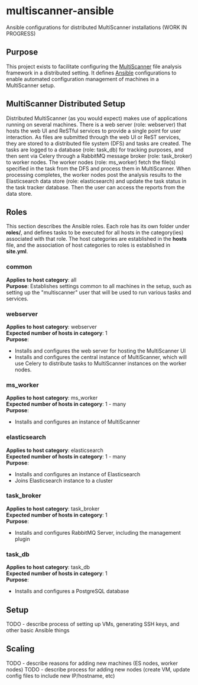 # multiscanner-ansible
Ansible configurations for distributed MultiScanner installations (WORK IN PROGRESS)

## Purpose
This project exists to facilitate configuring the [MultiScanner](https://github.com/MITRECND/multiscanner) file analysis framework in a distributed setting. It defines [Ansible](https://www.ansible.com/get-started) configurations to enable automated configuration management of machines in a MultiScanner setup. 

## MultiScanner Distributed Setup
Distributed MultiScanner (as you would expect) makes use of applications running on several machines. There is a web server (role: webserver) that hosts the web UI and ReSTful services to provide a single point for user interaction. As files are submitted through the web UI or ReST services, they are stored to a distributed file system (DFS) and tasks are created. The tasks are logged to a database (role: task_db) for tracking purposes, and then sent via Celery through a RabbitMQ message broker (role: task_broker) to worker nodes. The worker nodes (role: ms_worker) fetch the file(s) specified in the task from the DFS and process them in MultiScanner. When processing completes, the worker nodes post the analysis results to the Elasticsearch data store (role: elasticsearch) and update the task status in the task tracker database. Then the user can access the reports from the data store. 


## Roles
This section describes the Ansible roles. Each role has its own folder under **roles/**, and defines tasks to be executed for all hosts in the category(ies) associated with that role. The host categories are established in the **hosts** file, and the association of host categories to roles is established in **site.yml**. 

### common
**Applies to host category**: all<br/>
**Purpose**: Establishes settings common to all machines in the setup, such as setting up the "multiscanner" user that will be used to run various tasks and services.

### webserver
**Applies to host category**: webserver<br/>
**Expected number of hosts in category**: 1<br/>
**Purpose**:
 * Installs and configures the web server for hosting the MultiScanner UI
 * Installs and configures the central instance of MultiScanner, which will use Celery to distribute tasks to MultiScanner instances on the worker nodes. 

### ms_worker
**Applies to host category**: ms_worker<br/>
**Expected number of hosts in category**: 1 - many<br/>
**Purpose**:
 * Installs and configures an instance of MultiScanner 
 
### elasticsearch
**Applies to host category**: elasticsearch<br/>
**Expected number of hosts in category**: 1 - many<br/>
**Purpose**:
 * Installs and configures an instance of Elasticsearch
 * Joins Elasticsearch instance to a cluster

### task_broker
**Applies to host category**: task_broker<br/>
**Expected number of hosts in category**: 1<br/> 
**Purpose**:
 * Installs and configures RabbitMQ Server, including the management plugin
 
### task_db
**Applies to host category**: task_db<br/>
**Expected number of hosts in category**: 1<br/>
**Purpose**:
 * Installs and configures a PostgreSQL database
 


## Setup
TODO - describe process of setting up VMs, generating SSH keys, and other basic Ansible things

## Scaling
TODO - describe reasons for adding new machines (ES nodes, worker nodes)
TODO - describe process for adding new nodes (create VM, update config files to include new IP/hostname, etc)

